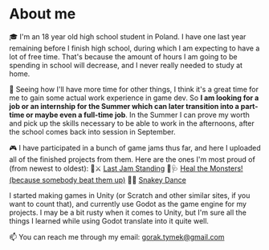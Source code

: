 # About me

🎓 I'm an 18 year old high school student in Poland. I have one last year remaining before I finish high school, during which I am expecting to have a lot of free time. That's because the amount of hours I am going to be spending in school will decrease, and I never really needed to study at home. 

💼 Seeing how I'll have more time for other things, I think it's a great time for me to gain some actual work experience in game dev. So **I am looking for a job or an internship for the Summer which can later transition into a part-time or maybe even a full-time job**. In the Summer I can prove my worth and pick up the skills necessary to be able to work in the afternoons, after the school comes back into session in September. 

🎮 I have participated in a bunch of game jams thus far, and here I uploaded all of the finished projects from them. 
Here are the ones I'm most proud of (from newest to oldest):
🍎⚔ [Last Jam Standing](https://github.com/Tymek-Gorak/Last-Stand---game-jam)
👾🩺 [Heal the Monsters! (because somebody beat them up)](https://github.com/Tymek-Gorak/GMTK2023)
🐍🎵 [Snakey Dance](https://github.com/Tymek-Gorak/Snakey-Dance)

I started making games in Unity (or Scratch and other similar sites, if you want to count that), and currently use Godot as the game engine for my projects. I may be a bit rusty when it comes to Unity, but I'm sure all the things I learned while using Godot translate into it quite well. 

📫 You can reach me through my email: gorak.tymek@gmail.com
